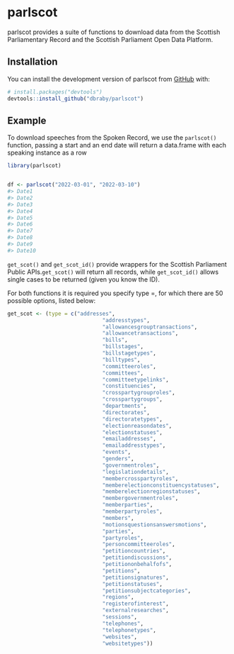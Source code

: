 
<!-- README.md is generated from README.Rmd. Please edit that file -->

# parlscot

<!-- badges: start -->
<!-- badges: end -->

parlscot provides a suite of functions to download data from the
Scottish Parliamentary Record and the Scottish Parliament Open Data
Platform.

## Installation

You can install the development version of parlscot from
[GitHub](https://github.com/) with:

``` r
# install.packages("devtools")
devtools::install_github("dbraby/parlscot")
```

## Example

To download speeches from the Spoken Record, we use the `parlscot()`
function, passing a start and an end date will return a data.frame with
each speaking instance as a row

``` r
library(parlscot)


df <- parlscot("2022-03-01", "2022-03-10")
#> Date1
#> Date2
#> Date3
#> Date4
#> Date5
#> Date6
#> Date7
#> Date8
#> Date9
#> Date10
```

`get_scot()` and `get_scot_id()` provide wrappers for the Scottish
Parliament Public APIs.`get_scot()` will return all records, while
`get_scot_id()` allows single cases to be returned (given you know the
ID).

For both functions it is required you specify type =, for which there
are 50 possible options, listed below:

``` r
get_scot <- (type = c("addresses",
                              "addresstypes",
                              "allowancesgrouptransactions",
                              "allowancetransactions",
                              "bills",
                              "billstages",
                              "billstagetypes",
                              "billtypes",
                              "committeeroles",
                              "committees",
                              "committeetypelinks",
                              "constituencies",
                              "crosspartygrouproles",
                              "crosspartygroups",
                              "departments",
                              "directorates",
                              "directoratetypes",
                              "electionreasondates",
                              "electionstatuses",
                              "emailaddresses",
                              "emailaddresstypes",
                              "events",
                              "genders",
                              "governmentroles",
                              "legislationdetails",
                              "membercrosspartyroles",
                              "memberelectionconstituencystatuses",
                              "memberelectionregionstatuses",
                              "membergovernmentroles",
                              "memberparties",
                              "memberpartyroles",
                              "members",
                              "motionsquestionsanswersmotions",
                              "parties",
                              "partyroles",
                              "personcommitteeroles",
                              "petitioncountries",
                              "petitiondiscussions",
                              "petitiononbehalfofs",
                              "petitions",
                              "petitionsignatures",
                              "petitionstatuses",
                              "petitionsubjectcategories",
                              "regions",
                              "registerofinterest",
                              "externalresearches",
                              "sessions",
                              "telephones",
                              "telephonetypes",
                              "websites",
                              "websitetypes"))
```
